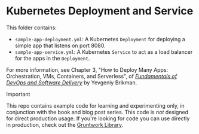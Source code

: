 # Kubernetes Deployment and Service

This folder contains:

* `sample-app-deployment.yml`: A Kubernetes `Deployment` for deploying a simple app that listens on port 8080.
* `sample-app-service.yml`: A Kubernetes `Service` to act as a load balancer for the apps in the `Deployment`.

For more information, see Chapter 3, "How to Deploy Many Apps: Orchestration, VMs, Containers, and Serverless", of
[_Fundamentals of DevOps and Software Delivery_](https://www.fundamentals-of-devops.com) by Yevgeniy Brikman.

> [!IMPORTANT]  
> This repo contains example code for learning and experimenting only, in conjunction with the book and blog post
> series. This code is _not_ designed for direct production usage. If you're looking for code you can use directly in
> production, check out the [Gruntwork Library](https://www.gruntwork.io/products/library).
